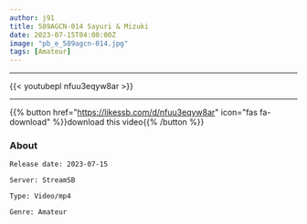 ```yaml
---
author: j91
title: 589AGCN-014 Sayuri & Mizuki
date: 2023-07-15T04:00:00Z
image: "pb_e_589agcn-014.jpg"
tags: [Amateur]
---
```

___

{{< youtubepl nfuu3eqyw8ar >}}
___

{{% button href="https://likessb.com/d/nfuu3eqyw8ar" icon="fas fa-download" %}}download this video{{% /button %}}
### About

`Release date: 2023-07-15`

`Server: StreamSB`

`Type: Video/mp4`

`Genre:	Amateur`